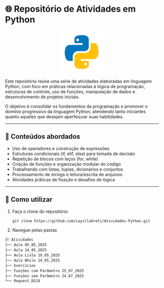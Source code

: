 # 🌐 Repositório de Atividades em Python
<p align="center">
  <img src="Logo-Python/logo-Python.png" alt="Ícone do pyth" width="140">
</p>

Este repositório reúne uma série de atividades elaboradas em linguagem Python, com foco em práticas relacionadas à lógica de programação, estruturas de controle, uso de funções, manipulação de dados e desenvolvimento de projetos iniciais.

O objetivo é consolidar os fundamentos da programação e promover o domínio progressivo da linguagem Python, atendendo tanto iniciantes quanto aqueles que desejam aperfeiçoar suas habilidades.

---

## 🧠 Conteúdos abordados

- Uso de operadores e construção de expressões
- Estruturas condicionais (if, elif, else) para tomada de decisão
- Repetição de blocos com laços (for, while)
- Criação de funções e organização modular do código
- Trabalhando com listas, tuplas, dicionários e conjuntos
- Processamento de strings e leitura/escrita de arquivos
- Atividades práticas de fixação e desafios de lógica

---

## 🚀 Como utilizar

1. Faça o clone do repositório:
   ```bash
   git clone https://github.com/LaysllaOreti/Atividades-Python.git
   
2. Navegue pelas pastas
```bash
📦 Atividades
├── Aula 05_05_2025
├── Aula 14_05_2025
├── Aula Lista 19_05_2025
├── Aula While 14_05_2025
├── Exercícios
├── Funções com Parâmetro 25_07_2025
├── Funções sem Parâmetro 24_07_2025
└── Request_DS18
